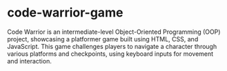 # code-warrior-game
 Code Warrior is an intermediate-level Object-Oriented Programming (OOP) project, showcasing a platformer game built using HTML, CSS, and JavaScript. This game challenges players to navigate a character through various platforms and checkpoints, using keyboard inputs for movement and interaction.

